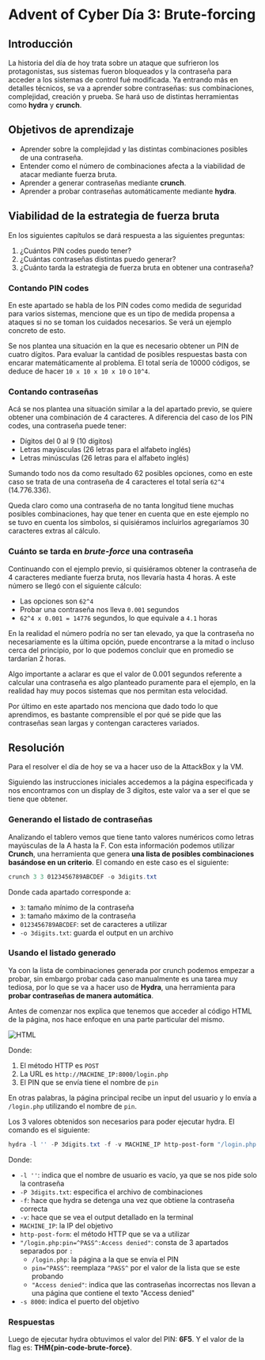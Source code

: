 # Advent of Cyber Día 3: Brute-forcing

## Introducción

La historia del día de hoy trata sobre un ataque que sufrieron los protagonistas, sus sistemas fueron bloqueados y la contraseña para acceder a los sistemas de control fué modificada. Ya entrando más en detalles técnicos, se va a aprender sobre contraseñas: sus combinaciones, complejidad, creación y prueba. Se hará uso de distintas herramientas como **hydra** y **crunch**.

## Objetivos de aprendizaje

- Aprender sobre la complejidad y las distintas combinaciones posibles de una contraseña.
- Entender como el número de combinaciones afecta a la viabilidad de atacar mediante fuerza bruta.
- Aprender a generar contraseñas mediante **crunch**.
- Aprender a probar contraseñas automáticamente mediante **hydra**.

## Viabilidad de la estrategia de fuerza bruta

En los siguientes capítulos se dará respuesta a las siguientes preguntas:

1. ¿Cuántos PIN codes puedo tener?
2. ¿Cuántas contraseñas distintas puedo generar?
3. ¿Cuánto tarda la estrategia de fuerza bruta en obtener una contraseña?

### Contando PIN codes

En este apartado se habla de los PIN codes como medida de seguridad para varios sistemas, mencione que es un tipo de medida propensa a ataques si no se toman los cuidados necesarios. Se verá un ejemplo concreto de esto.

Se nos plantea una situación en la que es necesario obtener un PIN de cuatro dígitos. Para evaluar la cantidad de posibles respuestas basta con encarar matemáticamente al problema. El total sería de 10000 códigos, se deduce de hacer `10 x 10 x 10 x 10` o `10^4`.

### Contando contraseñas

Acá se nos plantea una situación similar a la del apartado previo, se quiere obtener una combinación de 4 caracteres. A diferencia del caso de los PIN codes, una contraseña puede tener:

- Dígitos del 0 al 9 (10 dígitos)
- Letras mayúsculas (26 letras para el alfabeto inglés)
- Letras minúsculas (26 letras para el alfabeto inglés)

Sumando todo nos da como resultado 62 posibles opciones, como en este caso se trata de una contraseña de 4 caracteres el total sería `62^4` (14.776.336).

Queda claro como una contraseña de no tanta longitud tiene muchas posibles combinaciones, hay que tener en cuenta que en este ejemplo no se tuvo en cuenta los símbolos, si quisiéramos incluirlos agregaríamos 30 caracteres extras al cálculo.

### Cuánto se tarda en *brute-force* una contraseña

Continuando con el ejemplo previo, si quisiéramos obtener la contraseña de 4 caracteres mediante fuerza bruta, nos llevaría hasta 4 horas. A este número se llegó con el siguiente cálculo:

- Las opciones son `62^4`
- Probar una contraseña nos lleva `0.001` segundos
- `62^4 x 0.001 = 14776` segundos, lo que equivale a `4.1` horas

En la realidad el número podría no ser tan elevado, ya que la contraseña no necesariamente es la última opción, puede encontrarse a la mitad o incluso cerca del principio, por lo que podemos concluir que en promedio se tardarían 2 horas.

Algo importante a aclarar es que el valor de 0.001 segundos referente a calcular una contraseña es algo planteado puramente para el ejemplo, en la realidad hay muy pocos sistemas que nos permitan esta velocidad.

Por último en este apartado nos menciona que dado todo lo que aprendimos, es bastante comprensible el por qué se pide que las contraseñas sean largas y contengan caracteres variados.

## Resolución

Para el resolver el día de hoy se va a hacer uso de la AttackBox y la VM.

Siguiendo las instrucciones iniciales accedemos a la página especificada y nos encontramos con un display de 3 dígitos, este valor va a ser el que se tiene que obtener.

### Generando el listado de contraseñas

Analizando el tablero vemos que tiene tanto valores numéricos como letras mayúsculas de la A hasta la F. Con esta información podemos utilizar **Crunch**, una herramienta que genera **una lista de posibles combinaciones basándose en un criterio**. El comando en este caso es el siguiente:

```ps1
crunch 3 3 0123456789ABCDEF -o 3digits.txt
```

Donde cada apartado corresponde a:

- `3`: tamaño mínimo de la contraseña
- `3`: tamaño máximo de la contraseña
- `0123456789ABCDEF`: set de caracteres a utilizar
- `-o 3digits.txt`: guarda el output en un archivo

### Usando el listado generado

Ya con la lista de combinaciones generada por crunch podemos empezar a probar, sin embargo probar cada caso manualmente es una tarea muy tediosa, por lo que se va a hacer uso de **Hydra**, una herramienta para **probar contraseñas de manera automática**.

Antes de comenzar nos explica que tenemos que acceder al código HTML de la página, nos hace enfoque en una parte particular del mismo.

![HTML](img/1.png)

Donde:

1. El método HTTP es `POST`
2. La URL es `http://MACHINE_IP:8000/login.php`
3. El PIN que se envía tiene el nombre de `pin`

En otras palabras, la página principal recibe un input del usuario y lo envía a `/login.php` utilizando el nombre de `pin`.

Los 3 valores obtenidos son necesarios para poder ejecutar hydra. El comando es el siguiente:

```ps1
hydra -l '' -P 3digits.txt -f -v MACHINE_IP http-post-form "/login.php:pin=^PASS^:Access denied" -s 8000
```

Donde:

- `-l ''`: indica que el nombre de usuario es vacío, ya que se nos pide solo la contraseña
- `-P 3digits.txt`: especifica el archivo de combinaciones
- `-f`: hace que hydra se detenga una vez que obtiene la contraseña correcta
- `-v`: hace que se vea el output detallado en la terminal
- `MACHINE_IP`: la IP del objetivo
- `http-post-form`: el método HTTP que se va a utilizar
- `"/login.php:pin=^PASS^:Access denied"`: consta de 3 apartados separados por `:`
  - `/login.php`: la página a la que se envía el PIN
  - `pin=^PASS^`: reemplaza `^PASS^` por el valor de la lista que se este probando
  - `"Access denied"`: indica que las contraseñas incorrectas nos llevan a una página que contiene el texto "Access denied"
- `-s 8000`: indica el puerto del objetivo

### Respuestas

Luego de ejecutar hydra obtuvimos el valor del PIN: **6F5**. Y el valor de la flag es: **THM{pin-code-brute-force}**.
